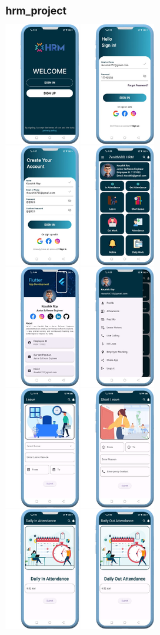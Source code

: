 # hrm_project

<div>
    <img src="images/1_1.png" alt="First Page" width="200"/>
    <img src="images/1_2.png" alt="Second Page" width="200"/> 
        <img src="images/1_3.png" alt="First Page" width="200"/>
    <img src="images/1_4.png" alt="Second Page" width="200"/> 
        <img src="images/1_5.png" alt="First Page" width="200"/>
    <img src="images/1_6.png" alt="Second Page" width="200"/> 
        <img src="images/1_7.png" alt="First Page" width="200"/>
    <img src="images/1_8.png" alt="Second Page" width="200"/> 
    <img src="images/1_10.png" alt="Second Page" width="200"/> 
        <img src="images/1_9.png" alt="First Page" width="200"/>
</div>

